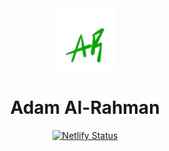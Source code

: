 <div align="center">
  <img alt="Logo" src="./plants/assets/images/logox.png" width="100" />
</div>
<h1 align="center">
  Adam Al-Rahman
</h1>

<p align="center">
  <a href="https://app.netlify.com/sites/digital-gardenx/deploys" target="_blank">
    <img src="https://api.netlify.com/api/v1/badges/ee2e5985-e55b-49e6-963d-40d2aae07078/deploy-status" alt="Netlify Status" />
  </a>
</p>